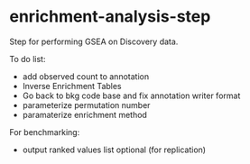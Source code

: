 # enrichment-analysis-step
Step for performing GSEA on Discovery data. 


To do list:


* add observed count to annotation
* Inverse Enrichment Tables
* Go back to bkg code base and fix annotation writer format
* parameterize permutation number
* paramaterize enrichment method

For benchmarking:
* output ranked values list optional (for replication)
